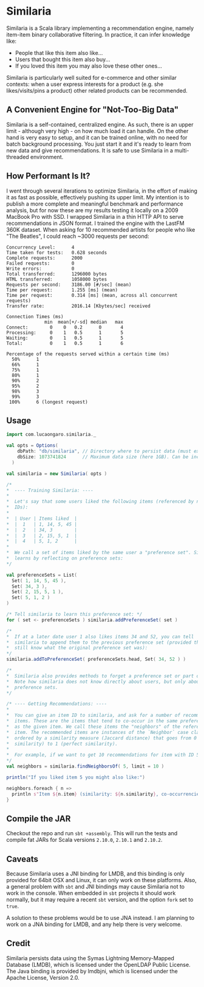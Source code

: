 # Similaria

Similaria is a Scala library implementing a recommendation engine, namely
item-item binary collaborative filtering. In practice, it can infer knowledge
like:

  - People that like this item also like...
  - Users that bought this item also buy...
  - If you loved this item you may also love these other ones...

Similaria is particularly well suited for e-commerce and other similar
contexts: when a user express interests for a product (e.g. she
likes/visits/pins a product) other related products can be recommended.


## A Convenient Engine for "Not-Too-Big Data"

Similaria is a self-contained, centralized engine. As such, there is an upper
limit - although very high - on how much load it can handle. On the other hand
is very easy to setup, and it can be trained online, with no need for batch
background processing. You just start it and it's ready to learn from new data
and give recommendations. It is safe to use Similaria in a multi-threaded
environment.


## How Performant Is It?

I went through several iterations to optimize Similaria, in the effort of making
it as fast as possible, effectively pushing its upper limit. My intention is to
publish a more complete and meaningful benchmark and performance analysis, but
for now these are my results testing it locally on a 2009 MacBook Pro with SSD.
I wrapped Similaria in a thin HTTP API to serve recommendations in JSON format.
I trained the engine with the LastFM 360K dataset. When asking for 10
recommended artists for people who like "The Beatles", I could reach ~3000
requests per second:

    Concurrency Level:      4
    Time taken for tests:   0.628 seconds
    Complete requests:      2000
    Failed requests:        0
    Write errors:           0
    Total transferred:      1296000 bytes
    HTML transferred:       1058000 bytes
    Requests per second:    3186.00 [#/sec] (mean)
    Time per request:       1.255 [ms] (mean)
    Time per request:       0.314 [ms] (mean, across all concurrent requests)
    Transfer rate:          2016.14 [Kbytes/sec] received

    Connection Times (ms)
                  min  mean[+/-sd] median   max
    Connect:        0    0   0.2      0       4
    Processing:     0    1   0.5      1       5
    Waiting:        0    1   0.5      1       5
    Total:          0    1   0.5      1       6

    Percentage of the requests served within a certain time (ms)
      50%      1
      66%      1
      75%      1
      80%      1
      90%      2
      95%      2
      98%      3
      99%      3
     100%      6 (longest request)


## Usage

```scala
import com.lucaongaro.similaria._

val opts = Options(
    dbPath: "db/similaria", // Directory where to persist data (must exist)
    dbSize: 1073741824      // Maximum data size (here 1GB). Can be increased later.
  )

val similaria = new Similaria( opts )

/*
*  ---- Training Similaria: ----
*
*  Let's say that some users liked the following items (referenced by numeric
*  IDs):
*
*  | User | Items liked  |
*  |  1   | 1, 14, 5, 45 |
*  |  2   | 34, 3        |
*  |  3   | 2, 15, 5, 1  |
*  |  4   | 5, 1, 2      |
*
*  We call a set of items liked by the same user a "preference set". Similaria
*  learns by reflecting on preference sets:
*/

val preferenceSets = List(
  Set( 1, 14, 5, 45 ),
  Set( 34, 3 ),
  Set( 2, 15, 5, 1 ),
  Set( 5, 1, 2 )
)

/* Tell similaria to learn this preference set: */
for ( set <- preferenceSets ) similaria.addPreferenceSet( set )

/*
*  If at a later date user 1 also likes items 34 and 52, you can tell
*  similaria to append them to the previous preference set (provided that you
*  still know what the original preference set was):
*/
similaria.addToPreferenceSet( preferenceSets.head, Set( 34, 52 ) )

/*
*  Similaria also provides methods to forget a preference set or part of it.
*  Note how similaria does not know directly about users, but only about
*  preference sets.
*/

/* ---- Getting Recommendations: ----
*
*  You can give an item ID to similaria, and ask for a number of recommended
*  items. These are the items that tend to co-occur in the same preference sets
*  as the given item. We call these items the "neighbors" of the reference
*  item. The recommended items are instances of the `Neighbor` case class, and
*  ordered by a similarity measure (Jaccard distance) that goes from 0 (no
*  similarity) to 1 (perfect similarity).
*
*  For example, if we want to get 10 recommendations for item with ID 5:
*/
val neighbors = similaria.findNeighborsOf( 5, limit = 10 )

println("If you liked item 5 you might also like:")

neighbors.foreach { n =>
  println s"Item ${n.item} (similarity: ${n.similarity}, co-occurrencies: ${n.coOccurrencies})"
}
```


## Compile the JAR

Checkout the repo and run `sbt +assembly`. This will run the tests and compile
fat JARs for Scala versions `2.10.0`, `2.10.1` and `2.10.2`.


## Caveats

Because Similaria uses a JNI binding for LMDB, and this binding is only provided
for 64bit OSX and Linux, it can only work on these platforms. Also, a general
problem with `sbt` and JNI bindings may cause Similaria not to work in the
console. When embedded in `sbt` projects it should work normally, but it may
require a recent `sbt` version, and the option `fork` set to `true`.

A solution to these problems would be to use JNA instead. I am planning to work
on a JNA binding for LMDB, and any help there is very welcome.


## Credit

Similaria persists data using the Symas Lightning Memory-Mapped Database
(LMDB), which is licensed under the OpenLDAP Public License. The Java binding
is provided by lmdbjni, which is licensed under the Apache License, Version
2.0.
